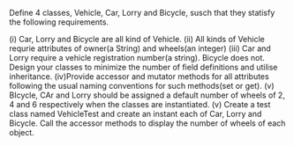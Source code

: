 Define 4 classes, Vehicle, Car, Lorry and Bicycle, susch that they statisfy the following requirements.

(i) Car, Lorry and Bicycle are all kind of Vehicle.
(ii) All kinds of Vehicle requrie attributes of owner(a String) and wheels(an integer)
(iii) Car and Lorry require a vehicle registration number(a string). Bicycle does not. Design your classes to minimize the number of field definitions and utilise inheritance.
(iv)Provide accessor and mutator methods for all attributes following the usual naming conventions for such methods(set or get).
(v) BIcycle, CAr and Lorry should be assigned a default number of wheels of 2, 4 and 6 respectively when the classes are instantiated.
(v) Create a test class named VehicleTest and create an instant each of Car, Lorry and Bicycle. Call the accessor methods to display the number of wheels of each object.